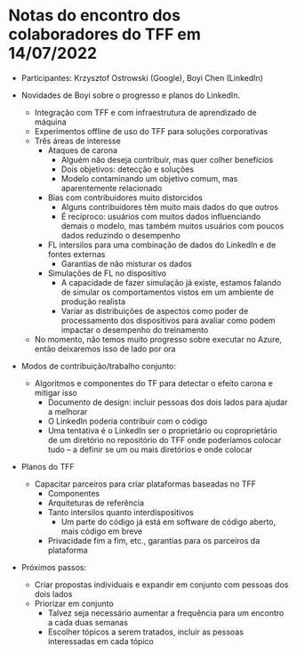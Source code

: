 # Notas do encontro dos colaboradores do TFF em 14/07/2022

- Participantes: Krzysztof Ostrowski (Google), Boyi Chen (LinkedIn)

- Novidades de Boyi sobre o progresso e planos do LinkedIn.

    - Integração com TFF e com infraestrutura de aprendizado de máquina
    - Experimentos offline de uso do TFF para soluções corporativas
    - Três áreas de interesse
        - Ataques de carona
            - Alguém não deseja contribuir, mas quer colher benefícios
            - Dois objetivos: detecção e soluções
            - Modelo contaminando um objetivo comum, mas aparentemente relacionado
        - Bias com contribuidores muito distorcidos
            - Alguns contribuidores têm muito mais dados do que outros
            - É recíproco: usuários com muitos dados influenciando demais o modelo, mas também muitos usuários com poucos dados reduzindo o desempenho
        - FL intersilos para uma combinação de dados do LinkedIn e de fontes externas
            - Garantias de não misturar os dados
        - Simulações de FL no dispositivo
            - A capacidade de fazer simulação já existe, estamos falando de simular os comportamentos vistos em um ambiente de produção realista
            - Variar as distribuições de aspectos como poder de processamento dos dispositivos para avaliar como podem impactar o desempenho do treinamento
    - No momento, não temos muito progresso sobre executar no Azure, então deixaremos isso de lado por ora

- Modos de contribuição/trabalho conjunto:

    - Algoritmos e componentes do TF para detectar o efeito carona e mitigar isso
        - Documento de design: incluir pessoas dos dois lados para ajudar a melhorar
        - O LinkedIn poderia contribuir com o código
        - Uma tentativa é o LinkedIn ser o proprietário ou coproprietário de um diretório no repositório do TFF onde poderíamos colocar tudo – a definir se um ou mais diretórios e onde colocar

- Planos do TFF

    - Capacitar parceiros para criar plataformas baseadas no TFF
        - Componentes
        - Arquiteturas de referência
        - Tanto intersilos quanto interdispositivos
            - Um parte do código já está em software de código aberto, mais código em breve
        - Privacidade fim a fim, etc., garantias para os parceiros da plataforma

- Próximos passos:

    - Criar propostas individuais e expandir em conjunto com pessoas dos dois lados
    - Priorizar em conjunto
        - Talvez seja necessário aumentar a frequência para um encontro a cada duas semanas
        - Escolher tópicos a serem tratados, incluir as pessoas interessadas em cada tópico
